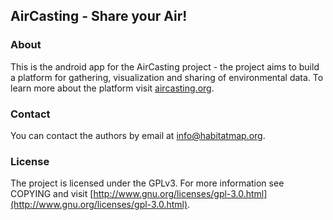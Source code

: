 ## AirCasting - Share your Air!

### About

This is the android app for the AirCasting project - the project aims to build a platform for gathering, visualization and sharing of environmental data. To learn more about the platform visit [aircasting.org](http://aircasting.org).

### Contact

You can contact the authors by email at [info@habitatmap.org](mailto:info@habitatmap.org).

### License

The project is licensed under the GPLv3. For more information see COPYING and visit [http://www.gnu.org/licenses/gpl-3.0.html](http://www.gnu.org/licenses/gpl-3.0.html).
